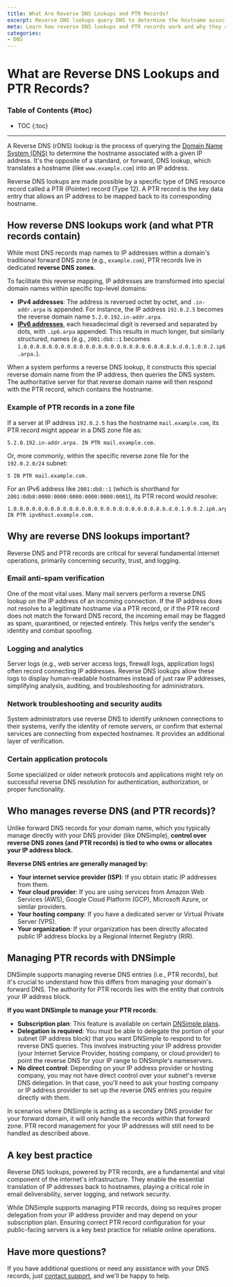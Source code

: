 ```yaml
---
title: What Are Reverse DNS Lookups and PTR Records?
excerpt: Reverse DNS lookups query DNS to determine the hostname associated with a given IP address.
meta: Learn how reverse DNS lookups and PTR records work and why they are critical for several fundamental internet operations.
categories:
- DNS
---
```

# What are Reverse DNS Lookups and PTR Records?

### Table of Contents {#toc}
* TOC
{:toc}

---

A Reverse DNS (rDNS) lookup is the process of querying the [Domain Name System (DNS)](/articles/what-is-dns/) to determine the hostname associated with a given IP address. It's the opposite of a standard, or forward, DNS lookup, which translates a hostname (like `www.example.com`) into an IP address.

Reverse DNS lookups are made possible by a specific type of DNS resource record called a PTR (Pointer) record (Type 12). A PTR record is the key data entry that allows an IP address to be mapped back to its corresponding hostname.

## How reverse DNS lookups work (and what PTR records contain)
While most DNS records map names to IP addresses within a domain's traditional forward DNS zone (e.g., `example.com`), PTR records live in dedicated **reverse DNS zones**.

To facilitate this reverse mapping, IP addresses are transformed into special domain names within specific top-level domains:

- **IPv4 addresses**: The address is reversed octet by octet, and `.in-addr.arpa` is appended. For instance, the IP address `192.0.2.5` becomes the reverse domain name `5.2.0.192.in-addr.arpa`.
- [**IPv6 addresses**](/articles/ipv6-support/), each hexadecimal digit is reversed and separated by dots, with `.ip6.arpa` appended. This results in much longer, but similarly structured, names (e.g., `2001:db8::1` becomes `1.0.0.0.0.0.0.0.0.0.0.0.0.0.0.0.0.0.0.0.0.0.0.0.8.b.d.0.1.0.0.2.ip6.arpa.`).

When a system performs a reverse DNS lookup, it constructs this special reverse domain name from the IP address, then queries the DNS system. The authoritative server for that reverse domain name will then respond with the PTR record, which contains the hostname.

### Example of PTR records in a zone file
If a server at IP address `192.0.2.5` has the hostname `mail.example.com`, its PTR record might appear in a DNS zone file as:
```
5.2.0.192.in-addr.arpa. IN PTR mail.example.com.
```
Or, more commonly, within the specific reverse zone file for the `192.0.2.0/24` subnet:
```
5 IN PTR mail.example.com.
```
For an IPv6 address like `2001:db8::1` (which is shorthand for `2001:0db8:0000:0000:0000:0000:0000:0001`), its PTR record would resolve:
```
1.0.0.0.0.0.0.0.0.0.0.0.0.0.0.0.0.0.0.0.0.0.0.0.8.b.d.0.1.0.0.2.ip6.arpa. IN PTR ipv6host.example.com.
```

## Why are reverse DNS lookups important?
Reverse DNS and PTR records are critical for several fundamental internet operations, primarily concerning security, trust, and logging.

### Email anti-spam verification
One of the most vital uses. Many mail servers perform a reverse DNS lookup on the IP address of an incoming connection. If the IP address does not resolve to a legitimate hostname via a PTR record, or if the PTR record does not match the forward DNS record, the incoming email may be flagged as spam, quarantined, or rejected entirely. This helps verify the sender's identity and combat spoofing.

### Logging and analytics
Server logs (e.g., web server access logs, firewall logs, application logs) often record connecting IP addresses. Reverse DNS lookups allow these logs to display human-readable hostnames instead of just raw IP addresses, simplifying analysis, auditing, and troubleshooting for administrators.

### Network troubleshooting and security audits 
System administrators use reverse DNS to identify unknown connections to their systems, verify the identity of remote servers, or confirm that external services are connecting from expected hostnames. It provides an additional layer of verification.

### Certain application protocols 
Some specialized or older network protocols and applications might rely on successful reverse DNS resolution for authentication, authorization, or proper functionality.

## Who manages reverse DNS (and PTR records)?
Unlike forward DNS records for your domain name, which you typically manage directly with your DNS provider (like DNSimple), **control over reverse DNS zones (and PTR records) is tied to who owns or allocates your IP address block.**

**Reverse DNS entries are generally managed by:**
- **Your internet service provider (ISP)**: If you obtain static IP addresses from them.
- **Your cloud provider**: If you are using services from Amazon Web Services (AWS), Google Cloud Platform (GCP), Microsoft Azure, or similar providers.
- **Your hosting company**: If you have a dedicated server or Virtual Private Server (VPS).
- **Your organization**: If your organization has been directly allocated public IP address blocks by a Regional Internet Registry (RIR).

## Managing PTR records with DNSimple
DNSimple supports managing reverse DNS entries (i.e., PTR records), but it's crucial to understand how this differs from managing your domain's forward DNS. The authority for PTR records lies with the entity that controls your IP address block.

**If you want DNSimple to manage your PTR records**:
- **Subscription plan**: This feature is available on certain [DNSimple plans](https://dnsimple.com/pricing).
- **Delegation is required**: You must be able to delegate the portion of your subnet (IP address block) that you want DNSimple to respond to for reverse DNS queries. This involves instructing your IP address provider (your Internet Service Provider, hosting company, or cloud provider) to point the reverse DNS for your IP range to DNSimple's nameservers.
- **No direct control**: Depending on your IP address provider or hosting company, you may not have direct control over your subnet's reverse DNS delegation. In that case, you'll need to ask your hosting company or IP address provider to set up the reverse DNS entries you require directly with them.

<info>
In scenarios where DNSimple is acting as a secondary DNS provider for your forward domain, it will only handle the records within that forward zone. PTR record management for your IP addresses will still need to be handled as described above.
</info>

## A key best practice
Reverse DNS lookups, powered by PTR records, are a fundamental and vital component of the internet's infrastructure. They enable the essential translation of IP addresses back to hostnames, playing a critical role in email deliverability, server logging, and network security. 

While DNSimple supports managing PTR records, doing so requires proper delegation from your IP address provider and may depend on your subscription plan. Ensuring correct PTR record configuration for your public-facing servers is a key best practice for reliable online operations.

## Have more questions? 
If you have additional questions or need any assistance with your DNS records, just [contact support](https://dnsimple.com/feedback), and we'll be happy to help.
